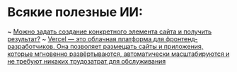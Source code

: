 # Всякие полезные ИИ:

~ [Можно задать создание конкретного элемента сайта и получить результат?](https://www.webcrumbs.org/frontend-ai)
~ [Vercel — это облачная платформа для фронтенд-разработчиков. Она позволяет размещать сайты и приложения, которые мгновенно развёртываются, автоматически масштабируются и не требуют никаких трудозатрат для обслуживания](https://vercel.com)
